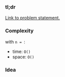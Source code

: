 ### tl;dr
[Link to problem statement.]()


### Complexity

with `n = `:
- time: `O()`
- space: `O()`


### Idea
